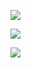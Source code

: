 ![](https://github.com/gnosia93/xla-torch/blob/main/neuronx/images/vscode-remote-1.png)

![](https://github.com/gnosia93/xla-torch/blob/main/neuronx/images/vscode-remote-2.png)


![](https://github.com/gnosia93/xla-torch/blob/main/neuronx/images/vscode-remote-3.png)

